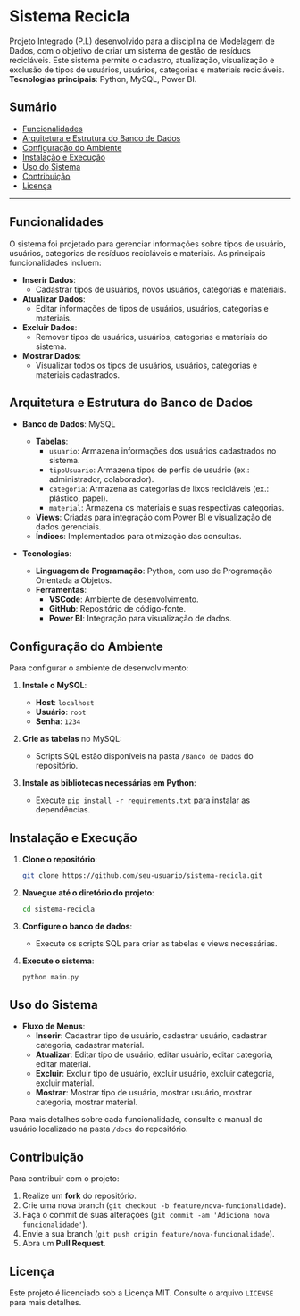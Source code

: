 # Sistema Recicla

Projeto Integrado (P.I.) desenvolvido para a disciplina de Modelagem de Dados, com o objetivo de criar um sistema de gestão de resíduos recicláveis. Este sistema permite o cadastro, atualização, visualização e exclusão de tipos de usuários, usuários, categorias e materiais recicláveis. **Tecnologias principais**: Python, MySQL, Power BI.

## Sumário

- [Funcionalidades](#funcionalidades)
- [Arquitetura e Estrutura do Banco de Dados](#arquitetura-e-estrutura-do-banco-de-dados)
- [Configuração do Ambiente](#configuração-do-ambiente)
- [Instalação e Execução](#instalação-e-execução)
- [Uso do Sistema](#uso-do-sistema)
- [Contribuição](#contribuição)
- [Licença](#licença)

---

## Funcionalidades

O sistema foi projetado para gerenciar informações sobre tipos de usuário, usuários, categorias de resíduos recicláveis e materiais. As principais funcionalidades incluem:

- **Inserir Dados**:
  - Cadastrar tipos de usuários, novos usuários, categorias e materiais.
- **Atualizar Dados**:
  - Editar informações de tipos de usuários, usuários, categorias e materiais.
- **Excluir Dados**:
  - Remover tipos de usuários, usuários, categorias e materiais do sistema.
- **Mostrar Dados**:
  - Visualizar todos os tipos de usuários, usuários, categorias e materiais cadastrados.

## Arquitetura e Estrutura do Banco de Dados

- **Banco de Dados**: MySQL
  - **Tabelas**:
    - `usuario`: Armazena informações dos usuários cadastrados no sistema.
    - `tipoUsuario`: Armazena tipos de perfis de usuário (ex.: administrador, colaborador).
    - `categoria`: Armazena as categorias de lixos recicláveis (ex.: plástico, papel).
    - `material`: Armazena os materiais e suas respectivas categorias.
  - **Views**: Criadas para integração com Power BI e visualização de dados gerenciais.
  - **Índices**: Implementados para otimização das consultas.

- **Tecnologias**:
  - **Linguagem de Programação**: Python, com uso de Programação Orientada a Objetos.
  - **Ferramentas**:
    - **VSCode**: Ambiente de desenvolvimento.
    - **GitHub**: Repositório de código-fonte.
    - **Power BI**: Integração para visualização de dados.

## Configuração do Ambiente

Para configurar o ambiente de desenvolvimento:

1. **Instale o MySQL**:
   - **Host**: `localhost`
   - **Usuário**: `root`
   - **Senha**: `1234`

2. **Crie as tabelas** no MySQL:
   - Scripts SQL estão disponíveis na pasta `/Banco de Dados` do repositório.

3. **Instale as bibliotecas necessárias em Python**:
   - Execute `pip install -r requirements.txt` para instalar as dependências.

## Instalação e Execução

1. **Clone o repositório**:
   ```bash
   git clone https://github.com/seu-usuario/sistema-recicla.git
   ```
2. **Navegue até o diretório do projeto**:
   ```bash
   cd sistema-recicla
   ```
3. **Configure o banco de dados**:
   - Execute os scripts SQL para criar as tabelas e views necessárias.

4. **Execute o sistema**:
   ```bash
   python main.py
   ```

## Uso do Sistema

- **Fluxo de Menus**:
  - **Inserir**: Cadastrar tipo de usuário, cadastrar usuário, cadastrar categoria, cadastrar material.
  - **Atualizar**: Editar tipo de usuário, editar usuário, editar categoria, editar material.
  - **Excluir**: Excluir tipo de usuário, excluir usuário, excluir categoria, excluir material.
  - **Mostrar**: Mostrar tipo de usuário, mostrar usuário, mostrar categoria, mostrar material.

Para mais detalhes sobre cada funcionalidade, consulte o manual do usuário localizado na pasta `/docs` do repositório.

## Contribuição

Para contribuir com o projeto:

1. Realize um **fork** do repositório.
2. Crie uma nova branch (`git checkout -b feature/nova-funcionalidade`).
3. Faça o commit de suas alterações (`git commit -am 'Adiciona nova funcionalidade'`).
4. Envie a sua branch (`git push origin feature/nova-funcionalidade`).
5. Abra um **Pull Request**.

## Licença

Este projeto é licenciado sob a Licença MIT. Consulte o arquivo `LICENSE` para mais detalhes.
